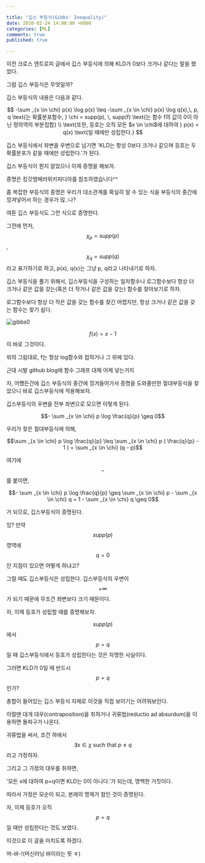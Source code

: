 ```yaml
---

title: "깁스 부등식(Gibbs' Inequality)"
date: 2020-02-24 14:08:00 +0000
categories: [ML]
comments: true
published: true

---
```


이전 크로스 엔트로피 글에서 깁스 부등식에 의해 KLD가 0보다 크거나 같다는 말을 했었다.

그럼 깁스 부등식은 무엇일까?

깁스 부등식의 내용은 다음과 같다.

$$
-\sum _{x \in \chi} p(x) \log p(x) \leq -\sum _{x \in \chi} p(x) \log q(x),\, p, q \text{는 확률분포함수, } \chi = supp(p), \, supp(f) \text{는 함수 f의 값이 0이 아닌 정의역의 부분집합}
\\
\text{또한, 등호는 오직 모든 $x \in \chi$에 대하여 } p(x) = q(x) \text{일 때에만 성립한다.}
$$

깁스 부등식에서 좌변을 우변으로 넘기면 'KLD는 항상 0보다 크거나 같으며 등호는 두 확률분포가 같을 때에만 성립한다.'가 된다.

깁스 부등식이 뭔지 알았으니 이제 증명을 해보자.

증명은 킹갓엠페러위키피디아를 참조하였습니다^^

좀 복잡한 부등식의 증명은 우리가 대소관계를 확실히 알 수 있는 식을 부등식의 중간에 낑겨넣어서 하는 경우가 많..나?

여튼 깁스 부등식도 그런 식으로 증명한다.

그전에 먼저, $$\chi _p = supp(p)$$, $$\chi _q = supp(q)$$라고 표기하기로 하고, p(x), q(x)는 그냥 p, q라고 나타내기로 하자.

깁스 부등식을 풀기 위해서, 깁스부등식을 구성하는 일차함수나 로그함수보다 항상 더 크거나 같은 값을 갖는(혹은 더 작거나 같은 값을 갖는) 함수를 찾아보기로 하자.

로그함수보다 항상 더 작은 값을 갖는 함수를 찾긴 어렵지만, 항상 크거나 같은 값을 갖는 함수는 찾기 쉽다.

![gibbs0](https://user-images.githubusercontent.com/35564159/74998181-60dd4780-549b-11ea-94f7-33b1384a9ec2.png)

$$f(x) = x - 1$$이 바로 그것이다.

위의 그림대로, f는 항상 log함수와 접하거나 그 위에 있다.

근데 시발 github blog에 함수 그래프 대체 어케 넣는거지

자, 어쨌든간에 깁스 부등식의 중간에 낑겨들어가서 증명을 도와줄만한 절대부등식을 찾았으니 바로 깁스부등식에 적용해보자.

깁스부등식의 우변을 전부 좌변으로 모으면 이렇게 된다.

$$- \sum _{x \in \chi} p \log \frac{q}{p} \geq 0$$

우리가 찾은 절대부등식에 의해,

$$\sum _{x \in \chi} p \log \frac{q}{p} \leq \sum _{x \in \chi} p ( \frac{q}{p} - 1 ) = \sum _{x \in \chi} (q - p)$$

여기에 $$-$$를 붙이면,

$$- \sum _{x \in \chi} p \log \frac{q}{p} \geq \sum _{x \in \chi} p - \sum _{x \in \chi} q = 1  - \sum _{x \in \chi} q \geq 0$$

가 되므로, 깁스부등식이 증명된다.

잉? 만약 $$supp(p)$$ 영역에 $$q = 0$$인 지점이 있으면 어떻게 하냐고?

그럴 때도 깁스부등식은 성립한다. 깁스부등식의 우변이 $$+ \infty$$가 되기 때문에 무조건 좌변보다 크기 때문이다.

자, 이제 등호가 성립할 때를 증명해보자.

$$supp(p)$$에서 $$p = q$$일 때 깁스부등식에서 등호가 성립한다는 것은 자명한 사실이다.

그러면 KLD가 0일 때 반드시 $$p = q$$인가?

총합이 들어있는 깁스 부등식 자체로 이것을 직접 보이기는 어려워보인다.

이럴땐 대개 대우(contraposition)을 취하거나 귀류법(reductio ad absurdum)을 이용하면 돌파구가 나온다.

귀류법을 써서, 조건 하에서 $$\exists x \in \chi \text{ such that }p \neq q$$라고 가정하자.

그리고 그 가정의 대우를 취하면,

'모든 x에 대하여 p=q이면 KLD는 0이 아니다.'가 되는데, 명백한 거짓이다.

따라서 가정은 모순이 되고, 본래의 명제가 참인 것이 증명된다.

자, 이제 등호가 오직 $$p = q$$일 때만 성립한다는 것도 보였다.

이것으로 이 글을 마치도록 하겠다.

머-바-!(머신러닝 바이라는 뜻 ㅎ)

